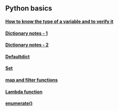## Python basics

#### [How to know the type of a variable and to verify it](https://nbviewer.jupyter.org/github/jeswingeorge/Python-DS-notes/blob/master/Miscellaneous/to%20find%20and%20verify%20type%20of%20a%20variable.ipynb)

#### [Dictionary notes - 1](https://nbviewer.jupyter.org/github/jeswingeorge/Data-Analytics-Notes/blob/master/Python%20programming%20basics/Dictionary/Dictionary.ipynb)

#### [Dictionary notes - 2](https://nbviewer.jupyter.org/github/jeswingeorge/Data-Analytics-Notes/blob/master/Python%20programming%20basics/Dictionary/Dictionary%20methods%20and%20functions%20.ipynb)

#### [Defaultdict](https://nbviewer.jupyter.org/github/jeswingeorge/Data-Analytics-Notes/blob/master/Python%20programming%20basics/Defaultdict.ipynb)

#### [Set](https://nbviewer.jupyter.org/github/jeswingeorge/Data-Analytics-Notes/blob/master/Python%20programming%20basics/Set/Set.ipynb)

#### [map and filter functions](https://nbviewer.jupyter.org/github/jeswingeorge/Data-Analytics-Notes/blob/master/Python%20programming%20basics/List/Map%20and%20filter.ipynb)

#### [Lambda function](https://nbviewer.jupyter.org/github/jeswingeorge/Data-Analytics-Notes/blob/master/Python%20programming%20basics/Python%20Lambda%20function.ipynb)

#### [enumerate()](https://nbviewer.jupyter.org/github/jeswingeorge/Data-Analytics-Notes/blob/master/Python%20programming%20basics/python%20enumerate%28%29.ipynb)
